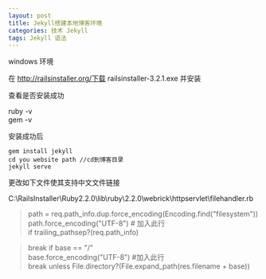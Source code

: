 ```yaml
---
layout: post
title: Jekyll搭建本地博客环境
categories: 技术 Jekyll
tags: Jekyll 语法
---
```


windows 环境

在 http://railsinstaller.org/下载 railsinstaller-3.2.1.exe 并安装

查看是否安装成功

ruby -v  
gem -v

安装成功后

    gem install jekyll
    cd you website path //cd到博客目录
    jekyll serve

更改如下文件使其支持中文文件链接

C:\RailsInstaller\Ruby2.2.0\lib\ruby\2.2.0\webrick\httpservlet\filehandler.rb

>path = req.path_info.dup.force_encoding(Encoding.find("filesystem"))  
path.force_encoding("UTF-8") # 加入此行  
if trailing_pathsep?(req.path_info)

>break if base == "/"  
base.force_encoding("UTF-8") #加入此行  
break unless File.directory?(File.expand_path(res.filename + base))